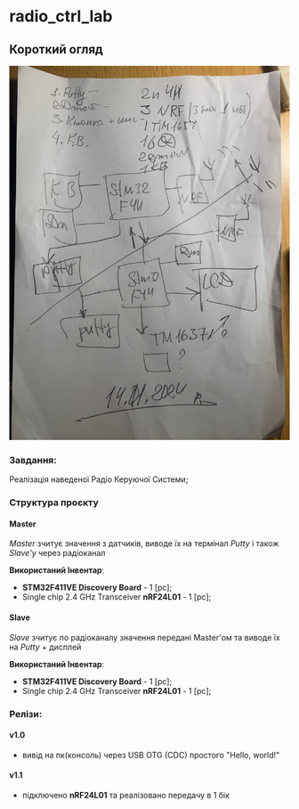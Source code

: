 # radio_ctrl_lab
## Короткий огляд
![task](task.jpg)  

### Завдання: 
Реалізація наведеної Радіо Керуючої Системи;

### Структура проєкту

#### Master  

*Master* зчитує значення з датчиків, виводе їх на термінал *Putty* і також *Slave'у* через радіоканал  

**Використаний Інвентар**:  
  - **STM32F411VE Discovery Board** - 1 [pc];
  - Single chip 2.4 GHz Transceiver **nRF24L01** - 1 [pc];  

#### Slave  

*Slave* зчитує по радіоканалу значення передані Master'ом та виводе їх на *Putty* + дисплей

**Використаний Інвентар**:  
  - **STM32F411VE Discovery Board** - 1 [pc];
  - Single chip 2.4 GHz Transceiver **nRF24L01** - 1 [pc];  

### Релізи:

#### v1.0
  - вивід на пк(консоль) через USB OTG (CDC) простого "Hello, world!"
  
#### v1.1
  - підключено **nRF24L01** та реалізовано передачу в 1 бік